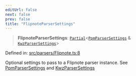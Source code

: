 ```yaml
---
editUrl: false
next: false
prev: false
title: "FlipnoteParserSettings"
---
```


> **FlipnoteParserSettings**: [`Partial`](https://www.typescriptlang.org/docs/handbook/utility-types.html#partialtype)\<[`PpmParserSettings`](/api/type-aliases/ppmparsersettings/) & [`KwzParserSettings`](/api/type-aliases/kwzparsersettings/)\>

Defined in: [src/parsers/Flipnote.ts:8](https://github.com/jaames/flipnote.js/blob/70a96e94737c1e7105e9b3794d97b5baff2fd78b/src/parsers/Flipnote.ts#L8)

Optional settings to pass to a Flipnote parser instance. See [PpmParserSettings](../../../../../../api/type-aliases/ppmparsersettings) and [KwzParserSettings](../../../../../../api/type-aliases/kwzparsersettings)
